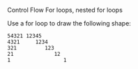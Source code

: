Control Flow For loops, nested for loops
<!-- Assignment 1
Use a for loop to print the values 1 to n. Note: you should set n to be a number of your choice. (Clarification, n should be set in main, rather than be given as a command-line argument.) 
For example, for n=5
1
2
3
4
5 -->


<!-- Assignment 2
Use a for loop to draw a square in which every line is made of the line number. In particular, given an input n, the output should be an n x n square in the form described below. 
(Clarification, n should be set in main, rather than be given as a command-line argument.) 
For example, for n = 5, the following will be outputted to the screen: 
	1 1 1 1 1 
	2 2 2 2 2
	3 3 3 3 3
	4 4 4 4 4 
	5 5 5 5 5 -->


<!-- Assignment 3
Use a for loop to draw a triangle made of the column index.
In particular, given an input n, the output should be a right triangle in the form described below. 
(Clarification, n should be set in main, rather than be given as a command-line argument.) 

For example, for n=5, the program prints to the screen:
	1
	1 2
	1 2 3
	1 2 3 4 
	1 2 3 4 5 
 -->

<!-- Assignment 4 -->
<!-- Use a for loop to draw an upside-down right triangle made of the column index.
(Clarification, n should be set in main, rather than be given as a command-line argument.) 

For example, for n=5, the program prints to the screen: 
	1 2 3 4 5 
	1 2 3 4
	1 2 3 
	1 2 
	1 -->


<!-- Assignment 5 -->
<!-- Given an integer n, use a for loop to draw a right-aligned triangle made of asterisks.
(Clarification, n should be set in main, rather than be given as a command-line argument.) 
For n = 5, the program should print the following to the screen: 
	     *
	    **
	   ***
	  ****
	 ***** -->


<!-- Assignment 6 (BONUS) -->
Use a for loop to draw the following shape:

	54321 12345
	4321     1234
	321         123
	21             12
	1                 1




